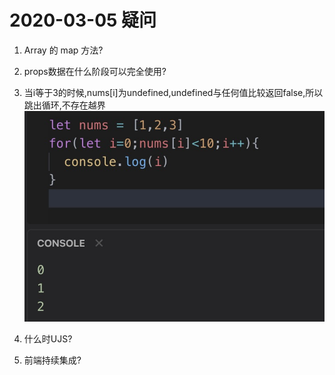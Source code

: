 # 2020-03-05 疑问

1. Array 的 map 方法?
2. props数据在什么阶段可以完全使用?
3. 当i等于3的时候,nums[i]为undefined,undefined与任何值比较返回false,所以跳出循环,不存在越界
   ![数组越界](../../assets/img/20200305/673990077152771197.jpg)

4. 什么时UJS?
5. 前端持续集成?
   
